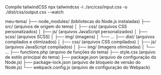 Compile tailwindCSS
npx tailwindcss -i ./src/css/input.css -o ./dist/css/output.css --watch


meu-tema/
├── node_modules/      (bibliotecas do Node.js instaladas)
├── src/               (arquivos de origem do tema)
│   ├── css/           (arquivos CSS personalizados)
│   ├── js/            (arquivos JavaScript personalizados)
│   ├── scss/          (arquivos SCSS)
│   ├── img/           (imagens)
│   └── ...
├── dist/              (arquivos compilados e otimizados)
│   ├── css/           (arquivos CSS compilados)
│   ├── js/            (arquivos JavaScript compilados)
│   ├── img/           (imagens otimizadas)
│   └── ...
├── functions.php      (arquivo de funções do tema)
├── style.css          (arquivo de estilo principal do tema)
├── package.json       (arquivo de configuração do Node.js)
├── package-lock.json  (arquivo de bloqueio de versão do Node.js)
└── webpack.config.js  (arquivo de configuração do Webpack)